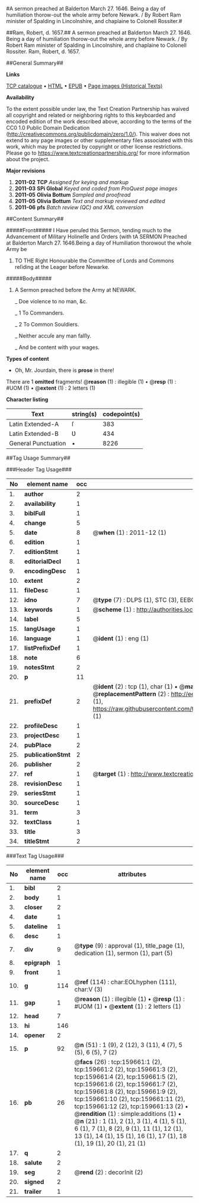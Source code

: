 #A sermon preached at Balderton March 27. 1646. Being a day of humiliation thorow-out the whole army before Newark. / By Robert Ram minister of Spalding in Lincolnshire, and chaplaine to Colonell Rossiter.#

##Ram, Robert, d. 1657.##
A sermon preached at Balderton March 27. 1646. Being a day of humiliation thorow-out the whole army before Newark. / By Robert Ram minister of Spalding in Lincolnshire, and chaplaine to Colonell Rossiter.
Ram, Robert, d. 1657.

##General Summary##

**Links**

[TCP catalogue](http://www.ota.ox.ac.uk/tcp/)  • 
[HTML](http://tei.it.ox.ac.uk/tcp/Texts-HTML/free/A91/A91977.html)  • 
[EPUB](http://tei.it.ox.ac.uk/tcp/Texts-EPUB/free/A91/A91977.epub) • 
[Page images (Historical Texts)](https://historicaltexts.jisc.ac.uk/eebo-99861423e)

**Availability**

To the extent possible under law, the Text Creation Partnership has waived all copyright and related or neighboring rights to this keyboarded and encoded edition of the work described above, according to the terms of the CC0 1.0 Public Domain Dedication (http://creativecommons.org/publicdomain/zero/1.0/). This waiver does not extend to any page images or other supplementary files associated with this work, which may be protected by copyright or other license restrictions. Please go to https://www.textcreationpartnership.org/ for more information about the project.

**Major revisions**

1. __2011-02__ __TCP__ *Assigned for keying and markup*
1. __2011-03__ __SPi Global__ *Keyed and coded from ProQuest page images*
1. __2011-05__ __Olivia Bottum__ *Sampled and proofread*
1. __2011-05__ __Olivia Bottum__ *Text and markup reviewed and edited*
1. __2011-06__ __pfs__ *Batch review (QC) and XML conversion*

##Content Summary##

#####Front#####
I Have peruſed this Sermon, tending much to the Advancement of Military Holineſſe and Orders (with tA SERMON Preached at Balderton March 27. 1646.Being a day of Humiliation thorowout the whole Army be
1. TO THE Right Honourable the Committee of Lords and Commons reſiding at the Leager before Newarke.

#####Body#####

1. A Sermon preached before the Army at NEWARK.

    _ Doe violence to no man, &c.

    _ 1 To Commanders.

    _ 2 To Common Souldiers.

    _ Neither accuſe any man falſly.

    _ And be content with your wages.

**Types of content**

  * Oh, Mr. Jourdain, there is **prose** in there!

There are 1 **omitted** fragments! 
 @__reason__ (1) : illegible (1)  •  @__resp__ (1) : #UOM (1)  •  @__extent__ (1) : 2 letters (1)

**Character listing**


|Text|string(s)|codepoint(s)|
|---|---|---|
|Latin Extended-A|ſ|383|
|Latin Extended-B|Ʋ|434|
|General Punctuation|•|8226|

##Tag Usage Summary##

###Header Tag Usage###

|No|element name|occ|attributes|
|---|---|---|---|
|1.|__author__|2||
|2.|__availability__|1||
|3.|__biblFull__|1||
|4.|__change__|5||
|5.|__date__|8| @__when__ (1) : 2011-12 (1)|
|6.|__edition__|1||
|7.|__editionStmt__|1||
|8.|__editorialDecl__|1||
|9.|__encodingDesc__|1||
|10.|__extent__|2||
|11.|__fileDesc__|1||
|12.|__idno__|7| @__type__ (7) : DLPS (1), STC (3), EEBO-CITATION (1), PROQUEST (1), VID (1)|
|13.|__keywords__|1| @__scheme__ (1) : http://authorities.loc.gov/ (1)|
|14.|__label__|5||
|15.|__langUsage__|1||
|16.|__language__|1| @__ident__ (1) : eng (1)|
|17.|__listPrefixDef__|1||
|18.|__note__|6||
|19.|__notesStmt__|2||
|20.|__p__|11||
|21.|__prefixDef__|2| @__ident__ (2) : tcp (1), char (1)  •  @__matchPattern__ (2) : ([0-9\-]+):([0-9IVX]+) (1), (.+) (1)  •  @__replacementPattern__ (2) : http://eebo.chadwyck.com/downloadtiff?vid=$1&page=$2 (1), https://raw.githubusercontent.com/textcreationpartnership/Texts/master/tcpchars.xml#$1 (1)|
|22.|__profileDesc__|1||
|23.|__projectDesc__|1||
|24.|__pubPlace__|2||
|25.|__publicationStmt__|2||
|26.|__publisher__|2||
|27.|__ref__|1| @__target__ (1) : http://www.textcreationpartnership.org/docs/. (1)|
|28.|__revisionDesc__|1||
|29.|__seriesStmt__|1||
|30.|__sourceDesc__|1||
|31.|__term__|3||
|32.|__textClass__|1||
|33.|__title__|3||
|34.|__titleStmt__|2||


###Text Tag Usage###

|No|element name|occ|attributes|
|---|---|---|---|
|1.|__bibl__|2||
|2.|__body__|1||
|3.|__closer__|2||
|4.|__date__|1||
|5.|__dateline__|1||
|6.|__desc__|1||
|7.|__div__|9| @__type__ (9) : approval (1), title_page (1), dedication (1), sermon (1), part (5)|
|8.|__epigraph__|1||
|9.|__front__|1||
|10.|__g__|114| @__ref__ (114) : char:EOLhyphen (111), char:V (3)|
|11.|__gap__|1| @__reason__ (1) : illegible (1)  •  @__resp__ (1) : #UOM (1)  •  @__extent__ (1) : 2 letters (1)|
|12.|__head__|7||
|13.|__hi__|146||
|14.|__opener__|2||
|15.|__p__|92| @__n__ (51) : 1 (9), 2 (12), 3 (11), 4 (7), 5 (5), 6 (5), 7 (2)|
|16.|__pb__|26| @__facs__ (26) : tcp:159661:1 (2), tcp:159661:2 (2), tcp:159661:3 (2), tcp:159661:4 (2), tcp:159661:5 (2), tcp:159661:6 (2), tcp:159661:7 (2), tcp:159661:8 (2), tcp:159661:9 (2), tcp:159661:10 (2), tcp:159661:11 (2), tcp:159661:12 (2), tcp:159661:13 (2)  •  @__rendition__ (1) : simple:additions (1)  •  @__n__ (21) : 1 (1), 2 (1), 3 (1), 4 (1), 5 (1), 6 (1), 7 (1), 8 (2), 9 (1), 11 (1), 12 (1), 13 (1), 14 (1), 15 (1), 16 (1), 17 (1), 18 (1), 19 (1), 20 (1), 21 (1)|
|17.|__q__|2||
|18.|__salute__|2||
|19.|__seg__|2| @__rend__ (2) : decorInit (2)|
|20.|__signed__|2||
|21.|__trailer__|1||
